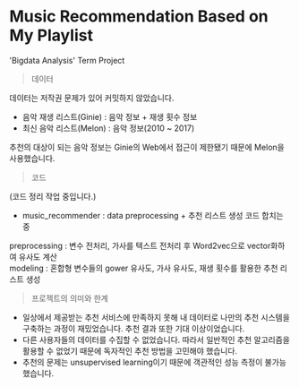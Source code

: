 # Music Recommendation Based on My Playlist
'Bigdata Analysis' Term Project

> 데이터

데이터는 저작권 문제가 있어 커밋하지 않았습니다.

* 음악 재생 리스트(Ginie) : 음악 정보 + 재생 횟수 정보
* 최신 음악 리스트(Melon) : 음악 정보(2010 ~ 2017)

추천의 대상이 되는 음악 정보는 Ginie의 Web에서 접근이 제한됐기 때문에 Melon을 사용했습니다.
<br/>

> 코드

(코드 정리 작업 중입니다.)
* music_recommender : data preprocessing + 추천 리스트 생성 코드 합치는 중

preprocessing : 변수 전처리, 가사를 텍스트 전처리 후 Word2vec으로 vector화하여 유사도 계산<br/>
modeling      : 혼합형 변수들의 gower 유사도, 가사 유사도, 재생 횟수를 활용한 추천 리스트 생성
<br/>

> 프로젝트의 의미와 한계
* 일상에서 제공받는 추천 서비스에 만족하지 못해 내 데이터로 나만의 추천 시스템을 구축하는 과정이 재밌었습니다. 추천 결과 또한 기대 이상이었습니다.
* 다른 사용자들의 데이터를 수집할 수 없었습니다. 따라서 일반적인 추천 알고리즘을 활용할 수 없었기 때문에 독자적인 추천 방법을 고민해야 했습니다.
* 추천의 문제는 unsupervised learning이기 때문에 객관적인 성능 측정이 불가능했습니다.
